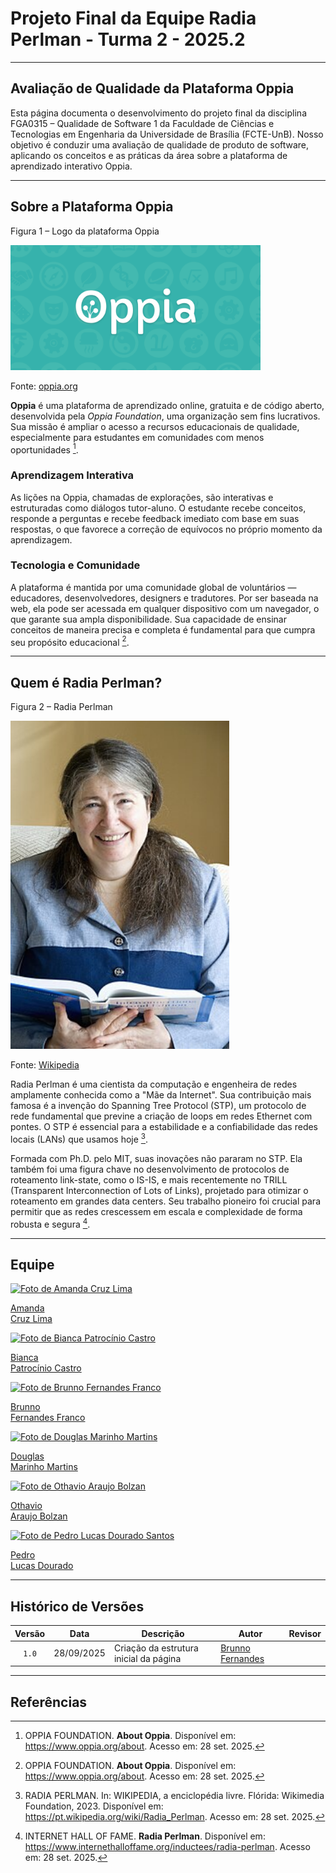 # Projeto Final da Equipe Radia Perlman - Turma 2 - 2025.2

---

## Avaliação de Qualidade da Plataforma Oppia

Esta página documenta o desenvolvimento do projeto final da disciplina FGA0315 – Qualidade de Software 1 da Faculdade de Ciências e Tecnologias em Engenharia da Universidade de Brasília (FCTE-UnB). Nosso objetivo é conduzir uma avaliação de qualidade de produto de software, aplicando os conceitos e as práticas da área sobre a plataforma de aprendizado interativo Oppia.

---

## Sobre a Plataforma Oppia

<div class="figure">
  <p class="figure-title">Figura 1 – Logo da plataforma Oppia</p>
  <img src="assets/images/oppia.png" alt="Logo da Oppia" width="400">
  <p class="figure-source">Fonte: <a href="https://www.oppia.org" target="_blank">oppia.org</a></p>
</div>

**Oppia** é uma plataforma de aprendizado online, gratuita e de código aberto, desenvolvida pela *Oppia Foundation*, uma organização sem fins lucrativos. Sua missão é ampliar o acesso a recursos educacionais de qualidade, especialmente para estudantes em comunidades com menos oportunidades [^1].

### Aprendizagem Interativa

As lições na Oppia, chamadas de explorações, são interativas e estruturadas como diálogos tutor-aluno. O estudante recebe conceitos, responde a perguntas e recebe feedback imediato com base em suas respostas, o que favorece a correção de equívocos no próprio momento da aprendizagem.

### Tecnologia e Comunidade

A plataforma é mantida por uma comunidade global de voluntários — educadores, desenvolvedores, designers e tradutores. Por ser baseada na web, ela pode ser acessada em qualquer dispositivo com um navegador, o que garante sua ampla disponibilidade. Sua capacidade de ensinar conceitos de maneira precisa e completa é fundamental para que cumpra seu propósito educacional [^1].

---

## Quem é Radia Perlman?

<div class="figure">
  <p class="figure-title">Figura 2 – Radia Perlman</p>
  <img src="assets/images/Radia_Perlman.jpg" alt="Foto de Radia Perlman" width="350">
  <p class="figure-source">Fonte: <a href="https://pt.wikipedia.org/wiki/Radia_Perlman" target="_blank">Wikipedia</a></p>
</div>

Radia Perlman é uma cientista da computação e engenheira de redes amplamente conhecida como a "Mãe da Internet". Sua contribuição mais famosa é a invenção do Spanning Tree Protocol (STP), um protocolo de rede fundamental que previne a criação de loops em redes Ethernet com pontes. O STP é essencial para a estabilidade e a confiabilidade das redes locais (LANs) que usamos hoje [^2].

Formada com Ph.D. pelo MIT, suas inovações não pararam no STP. Ela também foi uma figura chave no desenvolvimento de protocolos de roteamento link-state, como o IS-IS, e mais recentemente no TRILL (Transparent Interconnection of Lots of Links), projetado para otimizar o roteamento em grandes data centers. Seu trabalho pioneiro foi crucial para permitir que as redes crescessem em escala e complexidade de forma robusta e segura [^3].

---

## Equipe

<div class="team-grid">

  <div class="team-member">
    <a href="https://github.com/mandicrz" target="_blank" rel="noopener">
      <img src="https://github.com/mandicrz.png" alt="Foto de Amanda Cruz Lima">
      <p>Amanda<br>Cruz Lima</p>
    </a>
  </div>

  <div class="team-member">
    <a href="https://github.com/BiancaPatrocinio7" target="_blank" rel="noopener">
      <img src="https://github.com/BiancaPatrocinio7.png" alt="Foto de Bianca Patrocínio Castro">
      <p>Bianca<br>Patrocínio Castro</p>
    </a>
  </div>

  <div class="team-member">
    <a href="https://github.com/brunnoff" target="_blank" rel="noopener">
      <img src="https://github.com/brunnoff.png" alt="Foto de Brunno Fernandes Franco">
      <p>Brunno<br>Fernandes Franco</p>
    </a>
  </div>

  <div class="team-member">
    <a href="https://github.com/M4RINH0" target="_blank" rel="noopener">
      <img src="https://github.com/M4RINH0.png" alt="Foto de Douglas Marinho Martins">
      <p>Douglas<br>Marinho Martins</p>
    </a>
  </div>

  <div class="team-member">
    <a href="https://github.com/bolzanMGB" target="_blank" rel="noopener">
      <img src="https://github.com/bolzanMGB.png" alt="Foto de Othavio Araujo Bolzan">
      <p>Othavio<br>Araujo Bolzan</p>
    </a>
  </div>

  <div class="team-member">
    <a href="https://github.com/pedrolucasdourado" target="_blank" rel="noopener">
      <img src="https://github.com/pedrolucasdourado.png" alt="Foto de Pedro Lucas Dourado Santos">
      <p>Pedro<br>Lucas Dourado</p>
    </a>
  </div>

</div>

---

## Histórico de Versões

| Versão | Data       | Descrição                                           | Autor                                           | Revisor |
| :----: | ---------- | --------------------------------------------------- | ----------------------------------------------- | ------- |
|  `1.0` | 28/09/2025 | Criação da estrutura inicial da página              | [Brunno Fernandes](https://github.com/brunnoff) |         |

---

## Referências

[^1]: OPPIA FOUNDATION. **About Oppia**. Disponível em: <https://www.oppia.org/about>. Acesso em: 28 set. 2025.
[^2]: RADIA PERLMAN. In: WIKIPEDIA, a enciclopédia livre. Flórida: Wikimedia Foundation, 2023. Disponível em: <https://pt.wikipedia.org/wiki/Radia_Perlman>. Acesso em: 28 set. 2025.
[^3]: INTERNET HALL OF FAME. **Radia Perlman**. Disponível em: <https://www.internethalloffame.org/inductees/radia-perlman>. Acesso em: 28 set. 2025.
